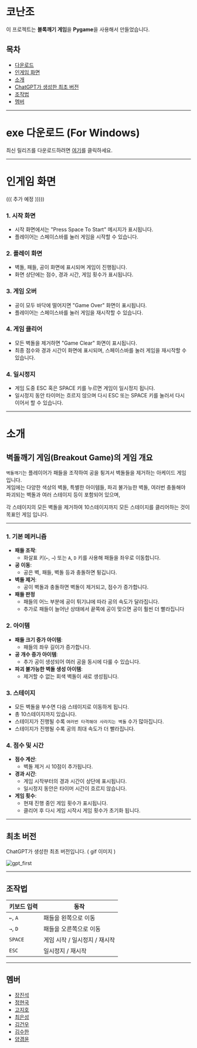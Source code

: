 # 코난조

이 프로젝트는 **블록깨기 게임**을 **Pygame**을 사용해서 만들었습니다.

## 목차
- [다운로드](#exe-다운로드-for-windows)
- [인게임 화면](#인게임-화면)
- [소개](#소개)
- [ChatGPT가 생성한 최초 버전](#최초-버전)
- [조작법](#조작법)
- [멤버](#멤버)

-----


# exe 다운로드 (For Windows)  
  
최신 릴리즈를 다운로드하려면 [여기](https://github.com/Jinseok2419342/Conan/releases/tag/1.0.0)를 클릭하세요.

-----

# 인게임 화면
((( 추가 예정 ))))) 
### **1. 시작 화면** 
- 시작 화면에서는 "Press Space To Start" 메시지가 표시됩니다.
- 플레이어는 스페이스바를 눌러 게임을 시작할 수 있습니다.

### **2. 플레이 화면**
- 벽돌, 패들, 공이 화면에 표시되며 게임이 진행됩니다.
- 화면 상단에는 점수, 경과 시간, 게임 횟수가 표시됩니다.

### **3. 게임 오버**
- 공이 모두 바닥에 떨어지면 "Game Over" 화면이 표시됩니다.
- 플레이어는 스페이스바를 눌러 게임을 재시작할 수 있습니다.

### **4. 게임 클리어**
- 모든 벽돌을 제거하면 "Game Clear" 화면이 표시됩니다.
- 최종 점수와 경과 시간이 화면에 표시되며, 스페이스바를 눌러 게임을 재시작할 수 있습니다.

### **4. 일시정지**
- 게임 도중 ESC 혹은 SPACE 키를 누르면 게임이 일시정지 됩니다.
- 일시정지 동안 타이머는 흐르지 않으며 다시 ESC 또는 SPACE 키를 눌러서 다시 이어서 할 수 있습니다.

-----

# 소개

## 벽돌깨기 게임(Breakout Game)의 게임 개요

`벽돌깨기`는 플레이어가 패들을 조작하여 공을 튕겨서 벽돌들을 제거하는 아케이드 게임입니다.   
게임에는 다양한 색상의 벽돌, 특별한 아이템들, 파괴 불가능한 벽돌, 여러번 충돌해야 파괴되는 벽돌과 여러 스테이지 등이 포함되어 있으며,

각 스테이지의 모든 벽돌을 제거하여 10스테이지까지 모든 스테이지를 클리어하는 것이 목표인 게임 입니다.

----


### **1. 기본 메커니즘**
- **패들 조작**:
  - 화살표 키(`←`, `→`) 또는 `A`, `D` 키를 사용해 패들을 좌우로 이동합니다.
- **공 이동**:
  - 공은 벽, 패들, 벽돌 등과 충돌하면 튕깁니다.
- **벽돌 제거**:
  - 공이 벽돌과 충돌하면 벽돌이 제거되고, 점수가 증가합니다.
- **패들 판정**
  - 패들의 어느 부분에 공이 튀기냐에 따라 공의 속도가 달라집니다.
  - 추가로 패들이 늘어난 상태에서 끝쪽에 공이 맞으면 공이 훨씬 더 빨라집니다

### **2. 아이템**
- **패들 크기 증가 아이템**:
  - 패들의 좌우 길이가 증가합니다.
- **공 개수 증가 아이템**:
  - 추가 공이 생성되어 여러 공을 동시에 다룰 수 있습니다.
- **파괴 불가능한 벽돌 생성 아이템**:
  - 제거할 수 없는 회색 벽돌이 새로 생성됩니다.

### **3. 스테이지**
- 모든 벽돌을 부수면 다음 스테이지로 이동하게 됩니다.
- 총 10스테이지까지 있습니다.
- 스테이지가 진행될 수록 `여러번 타격해야 사라지는 벽돌` 수가 많아집니다.
- 스테이지가 진행될 수록 공의 최대 속도가 더 빨라집니다.

### **4. 점수 및 시간**
- **점수 계산**:
  - 벽돌 제거 시 10점이 추가됩니다.
- **경과 시간**:
  - 게임 시작부터의 경과 시간이 상단에 표시됩니다.
  - 일시정지 동안은 타이머 시간이 흐르지 않습니다.
- **게임 횟수**:
  - 현재 진행 중인 게임 횟수가 표시됩니다.
  - 클리어 후 다시 게임 시작시 게임 횟수가 초기화 됩니다.


---

## 최초 버전
ChatGPT가 생성한 최초 버전입니다. ( gif 이미지 )  

![gpt_first](https://github.com/user-attachments/assets/06657891-16fa-496b-845b-564d36715004)

-----

## 조작법
| 키보드 입력 | 동작                              |
|-------------|-----------------------------------|
| `←`, `A`    | 패들을 왼쪽으로 이동              |
| `→`, `D`    | 패들을 오른쪽으로 이동            |
| `SPACE`     | 게임 시작 / 일시정지 / 재시작      |
| `ESC`       | 일시정지 / 재시작              |

-----

## 멤버

- [장진석](https://github.com/Jinseok2419342)
- [정현국](https://github.com/ehfl21)
- [고지호](https://github.com/jiho050718)
- [최은성](https://github.com/eunsg1)
- [김건우](https://github.com/urobo12)
- [김수한](https://github.com/suhan1029)
- [양경윤](https://github.com/kyungyunie)
